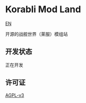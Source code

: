 # Korabli Mod Land

[EN](./README_EN.md)

开源的战舰世界（莱服）模组站

## 开发状态

正在开发

## 许可证

[AGPL-v3](./LICENSE)